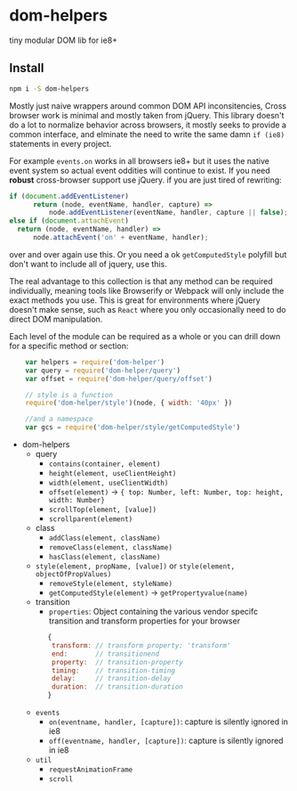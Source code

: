 # dom-helpers

tiny modular DOM lib for ie8+ 

## Install

```sh
npm i -S dom-helpers
```


Mostly just naive wrappers around common DOM API inconsitencies, Cross browser work is minimal and mostly taken from jQuery. This library doesn't do a lot to normalize behavior across browsers, it mostly seeks to provide a common interface, and elminate the need to write the same damn `if (ie8)` statements in every project.

For example `events.on` works in all browsers ie8+ but it uses the native event system so actual event oddities will continue to exist. If you need __robust__ cross-browser support use jQuery. if you are just tired of rewriting:

```js
if (document.addEventListener)
      return (node, eventName, handler, capture) => 
          node.addEventListener(eventName, handler, capture || false);
else if (document.attachEvent)
  return (node, eventName, handler) => 
      node.attachEvent('on' + eventName, handler);
```

over and over again use this. Or you need a ok `getComputedStyle` polyfill but don't want to include all of jquery, use this.

The real advantage to this collection is that any method can be required individually, meaning tools like Browserify or Webpack will only include the exact methods you use. This is great for environments where jQuery doesn't make sense, such as `React` where you only occasionally need to do direct DOM manipulation.

Each level of the module can be required as a whole or you can drill down for a specific method or section:

```js
    var helpers = require('dom-helper')
    var query = require('dom-helper/query')
    var offset = require('dom-helper/query/offset')

    // style is a function
    require('dom-helper/style')(node, { width: '40px' })

    //and a namespace
    var gcs = require('dom-helper/style/getComputedStyle')
```

- dom-helpers
    - query
        + `contains(container, element)`
        + `height(element, useClientHeight)`
        + `width(element, useClientWidth)`
        + `offset(element)` -> `{ top: Number, left: Number, top: height, width: Number}`
        + `scrollTop(element, [value])`
        + `scrollparent(element)`
    - class
        - `addClass(element, className)`
        - `removeClass(element, className)`
        - `hasClass(element, className)`
    - `style(element, propName, [value])` or `style(element, objectOfPropValues)` 
        + `removeStyle(element, styleName)`
        + `getComputedStyle(element)` -> `getPropertyvalue(name)`
    - transition
        + `properties`: Object containing the various vendor specifc transition and transform properties for your browser 
        ```js
           {
            transform: // transform property: 'transform'
            end:       // transitionend
            property:  // transition-property
            timing:    // transition-timing
            delay:     // transition-delay  
            duration:  // transition-duration
           } 
        ```
    - `events`
        + `on(eventname, handler, [capture])`:  capture is silently ignored in ie8
        + `off(eventname, handler, [capture])`: capture is silently ignored in ie8
    - `util` 
        + `requestAnimationFrame`
        + `scroll`
